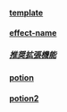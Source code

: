 ﻿#### [template](template.jsonc)

#### [effect-name](effect-names.md)

##### [推奨拡張機能](https://marketplace.visualstudio.com/items?itemName=aaron-bond.better-comments)

#### [potion](https://learn.microsoft.com/en-us/minecraft/creator/reference/content/itemreference/examples/itemcomponents/minecraft_throwable)

#### [potion2](https://minecraft.fandom.com/ja/wiki/Bedrock_Edition/%E3%82%A8%E3%83%B3%E3%83%86%E3%82%A3%E3%83%86%E3%82%A3%E3%83%87%E3%83%BC%E3%82%BF#minecraft:is_charged)